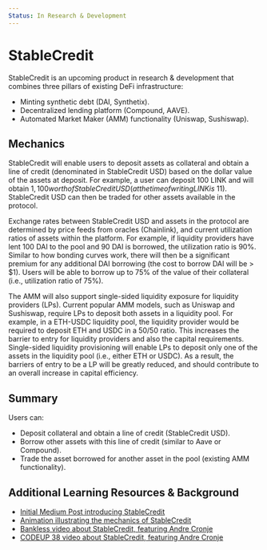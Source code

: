```yaml
---
Status: In Research & Development
---
```


# StableCredit

StableCredit is an upcoming product in research & development that combines three pillars of existing DeFi infrastructure:

- Minting synthetic debt (DAI, Synthetix).
- Decentralized lending platform (Compound, AAVE).
- Automated Market Maker (AMM) functionality (Uniswap, Sushiswap).

## Mechanics

StableCredit will enable users to deposit assets as collateral and obtain a line of credit (denominated in StableCredit USD) based on the dollar value of the assets at deposit. For example, a user can deposit 100 LINK and will obtain $1,100 worth of StableCredit USD (at the time of writing LINK is ~$11). StableCredit USD can then be traded for other assets available in the protocol.

Exchange rates between StableCredit USD and assets in the protocol are determined by price feeds from oracles (Chainlink), and current utilization ratios of assets within the platform. For example, if liquidity providers have lent 100 DAI to the pool and 90 DAI is borrowed, the utilization ratio is 90%. Similar to how bonding curves work, there will then be a significant premium for any additional DAI borrowing (the cost to borrow DAI will be > \$1). Users will be able to borrow up to 75% of the value of their collateral (i.e., utilization ratio of 75%).

The AMM will also support single-sided liquidity exposure for liquidity providers (LPs). Current popular AMM models, such as Uniswap and Sushiswap, require LPs to deposit both assets in a liquidity pool. For example, in a ETH-USDC liquidity pool, the liquidity provider would be required to deposit ETH and USDC in a 50/50 ratio. This increases the barrier to entry for liquidity providers and also the capital requirements. Single-sided liquidity provisioning will enable LPs to deposit only one of the assets in the liquidity pool (i.e., either ETH or USDC). As a result, the barriers of entry to be a LP will be greatly reduced, and should contribute to an overall increase in capital efficiency.

## Summary

Users can:

- Deposit collateral and obtain a line of credit (StableCredit USD).
- Borrow other assets with this line of credit (similar to Aave or Compound).
- Trade the asset borrowed for another asset in the pool (existing AMM functionality).

## Additional Learning Resources & Background

- [Initial Medium Post introducing StableCredit](https://medium.com/iearn/introducing-stablecredit-a-new-protocol-for-decentralized-lending-stablecoins-and-amms-7252a43ee56)
- [Animation illustrating the mechanics of StableCredit](https://twitter.com/finematics/status/1305188626008100865)
- [Bankless video about StableCredit, featuring Andre Cronje](https://www.youtube.com/watch?v=SkTuMVBLBNQ)
- [CODEUP 38 video about StableCredit, featuring Andre Cronje](https://www.youtube.com/watch?v=bdC3rNDChbw&feature=youtu.be&t=2002)
